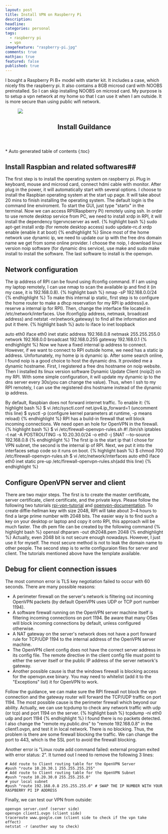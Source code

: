 ```yaml
---
layout: post
title: Install VPN on Raspberry Pi
description: 
headline: 
categories: personal
tags: 
  - raspberry pi
  - vpn
imagefeature: "raspberry-pi.jpg"
comments: true
mathjax: true
featured: false
published: true
---
```


I bought a Raspberry Pi B+ model with starter kit. It includes a case, which nicely fits the raspberry pi. It also contains a 8GB microsd card with NOOBS preinstalled. So I can skip installing NOOBS on microsd card. My purpose is to setup a vpn network at my home so that I can use it when I am outside. It is more secure than using public wifi network. 

<figure>
        <a href="{{ site.url }}/images/gallery1/b-plus.jpg"><img src="{{ site.url }}/images/gallery1/b-plus.jpg"></a>
</figure>



<section id="table-of-contents" class="toc">
  <header>
    <h1>Install Guildance</h1>
  </header>
<div id="drawer" markdown="1">
*  Auto generated table of contents
{:toc}
</div>
</section><!-- /#table-of-contents -->


## Install Raspbian and related softwares##
The first step is to install the operating system on raspberry pi. Plug in keyboard, mouse and microsd card, connect hdmi cable with monitor. After plug in the power, it will automatically start with several options. I choose to install the Raspbian operating system at the start up page. It will take about 20 mins to finish installing the operating system. The default login is the command line enviroment. To start the GUI, just type "startx" in the terminal.
Now we can access RPI(Raspberry Pi) remotely using ssh. In order to use remote desktop service from PC, we need to install xrdp in RPI, it will install the dependency tigervncserver as well.
{% highlight bash %}
sudo apt-get install xrdp (for remote desktop access) 
sudo update-rc.d xrdp enable (enable it at boot)
{% endhighlight %}
Since most of the home network use dynamic ip, we need to update our ip with the free dns domain name we get from some online provider. I choose the noip, I download linux version noip software (for dynamic dns service), use make and sudo make install to install the software. The last software to install is the openvpn.
  
## Network configuration ##
The ip address of RPI can be found using ifconfig command. If I am using my laptop remotely, I can use nmap to scan the available ip and find it (in my case, it is 192.168.0.8). 
{% highlight bash %}
nmap -sP 192.168.0.0/24
{% endhighlight %}
To make this internal ip static, first step is to configure the home router to make a dhcp reservation for my RPI ip address(i.e. reserve a internal ip for RPI). Then, change the interface file located in /etc/network/interfaces. Use ifconfig(ip address, netmask, broadcast address) and netstat -nr(network,gateway) to find all the information and put it there.
{% highlight bash %}
auto lo
iface lo inet loopback

auto eth0
iface eth0 inet static
    address 192.168.0.8
    netmask 255.255.255.0
    network 192.168.0.0
    broadcast 192.168.0.255
    gateway 192.168.0.1
{% endhighlight %}
Now we have a fixed internal ip address to connect. However, if we want to connect to RPI outside home, we need has a static ip address. Unfortunately, my home ip is dynamic ip. After some search online, I found noip is a good choice to host the dynamic dns. It provided me a dynamic hostname. First, I registered a free dns hostname on noip website. Then I installed its linux version software Dynamic Update Client (noip2) on my RPI. With some simple configuration, it will update my dynamic ip to the dns server every 30s(you can change the value). Thus, when I ssh to my RPI remotely, I can use the registered dns hostname instead of the dynamic ip address. 


By default, Raspbian does not forward internet traffic. To enable it:
{% highlight bash %}
$ vi /etc/sysctl.conf
net.ipv4.ip_forward=1 (uncomment this line)
$ sysctl -p (configure kernel parameters at runtime, -p means reload)
{% endhighlight %}
RPI has a build-in firewall that will block incoming connections. We need open an hole for OpenVPN in the firewall. 
{% highlight bash %}
$ vi /etc/firewall-openvpn-rules.sh
#! /bin/sh
iptables -t nat -A POSTROUTING -s 10.20.30.0/24 -o eth0 -j SNAT --to-source 192.168.0.8
{% endhighlight %}
The first ip is the start ip that I chose for VPN subnet, the second is the internal ip of RPI. Next, we put it into the interfaces setup code so it runs on boot.
{% highlight bash %}
$ chmod 700 /etc/firewall-openvpn-rules.sh
$ vi /etc/network/interfaces
auto eth0
iface eth0 inet static
    pre-up /etc/firewall-openvpn-rules.sh(add this line)
{% endhighlight %}



## Configure OpenVPN server and client ##
There are two major steps. The first is to create the master certificate, server certificate, client certificate, and the private keys. Please follow the following two tutorials [rpi-vpn-tutorial](http://readwrite.com/2014/04/10/raspberry-pi-vpn-tutorial-server-secure-web-browsing/) and [openvpn-documentation](https://openvpn.net/index.php/open-source/documentation/howto.html). To create diffie-hellman key with size 2048, RPI will take about 3~4 hours to find a large prime number with 2048 bits. The easier way is to find such a key on your desktop or laptop and copy it onto RPI, this approach will be much faster. The dh pem file can be created by the following command
{% highlight bash %}
openssl dhparam -out dh2048.pem 2048
{% endhighlight %}
Actually, even 2048 bit is not secure enough nowadays. However, I just use it for myself. The most secure method is not to leak the domain name to other people. 
The second step is to write configuraion files for server and client. The tutorials mentioned above have the template available.

## Debug for client connection issues ##
The most common error is TLS key negotiation failed to occur with 60 seconds. There are many possible reasons:

* A perimeter firewall on the server's network is filtering out incoming OpenVPN packets (by default OpenVPN uses UDP or TCP port number 1194).
* A software firewall running on the OpenVPN server machine itself is filtering incoming connections on port 1194. Be aware that many OSes will block incoming connections by default, unless configured otherwise.
* A NAT gateway on the server's network does not have a port forward rule for TCP/UDP 1194 to the internal address of the OpenVPN server machine.
* The OpenVPN client config does not have the correct server address in its config file. The remote directive in the client config file must point to either the server itself or the public IP address of the server network's gateway.
* Another possible cause is that the windows firewall is blocking access for the openvpn.exe binary. You may need to whitelist (add it to the "Exceptions" list) it for OpenVPN to work.

Follow the guidance, we can make sure the RPI firewall not block the vpn connection and the gateway router will forward the TCP/UDP traffic on port 1194. The most possible cause is the perimeter firewall which beyond our ability. Actually, 
we can use tcpdump to check any network traffic with udp (or tcp) and port 1194 on the server.
{% highlight bash %}
tcpdump -ni eth0 udp and port 1194
{% endhighlight %}
I found there is no packets detected. I also change the "remote my.public.dns" to "remote 192.168.0.8" in the client1.ovpn, and test it in local network. There is no blocking. Thus, the problem is there are some firewall blocking the traffic. We can change the port to 443, which is the SSL port to avoid the firewall blocking. 


Another error is "Linux route add command failed: external program exited with error status: 2". It turned out I need to remove the following 3 lines:

    # Add route to Client routing table for the OpenVPN Server
    #push "route 10.20.30.1 255.255.255.255"
    # Add route to Client routing table for the OpenVPN Subnet
    #push "route 10.20.30.0 255.255.255.0"
    # your local subnet
    #push "route 192.168.0.8 255.255.255.0" # SWAP THE IP NUMBER WITH YOUR RASPBERRY PI IP ADDRESS
    

Finally, we can test our VPN from outside:

    openvpn server.conf (server side)
    openvpn client1.ovpn (client side)
    traceroute www.google.com (client side to check if the vpn take effect)
    netstat -r (another way to check)



